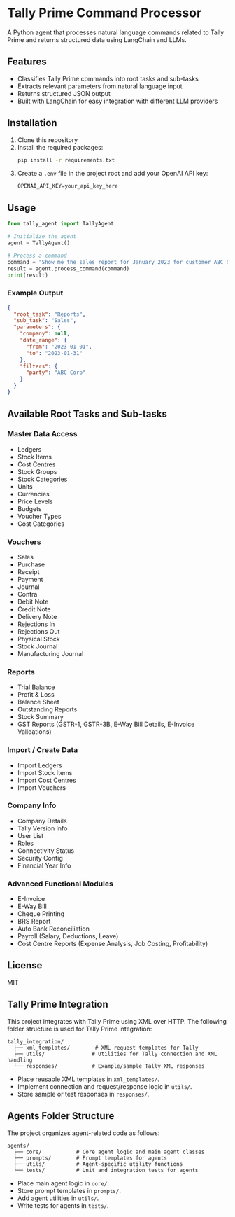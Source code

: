 # Tally Prime Command Processor

A Python agent that processes natural language commands related to Tally Prime and returns structured data using LangChain and LLMs.

## Features

- Classifies Tally Prime commands into root tasks and sub-tasks
- Extracts relevant parameters from natural language input
- Returns structured JSON output
- Built with LangChain for easy integration with different LLM providers

## Installation

1. Clone this repository
2. Install the required packages:
   ```bash
   pip install -r requirements.txt
   ```
3. Create a `.env` file in the project root and add your OpenAI API key:
   ```
   OPENAI_API_KEY=your_api_key_here
   ```

## Usage

```python
from tally_agent import TallyAgent

# Initialize the agent
agent = TallyAgent()

# Process a command
command = "Show me the sales report for January 2023 for customer ABC Corp"
result = agent.process_command(command)
print(result)
```

### Example Output

```json
{
  "root_task": "Reports",
  "sub_task": "Sales",
  "parameters": {
    "company": null,
    "date_range": {
      "from": "2023-01-01",
      "to": "2023-01-31"
    },
    "filters": {
      "party": "ABC Corp"
    }
  }
}
```

## Available Root Tasks and Sub-tasks

### Master Data Access
- Ledgers
- Stock Items
- Cost Centres
- Stock Groups
- Stock Categories
- Units
- Currencies
- Price Levels
- Budgets
- Voucher Types
- Cost Categories

### Vouchers
- Sales
- Purchase
- Receipt
- Payment
- Journal
- Contra
- Debit Note
- Credit Note
- Delivery Note
- Rejections In
- Rejections Out
- Physical Stock
- Stock Journal
- Manufacturing Journal

### Reports
- Trial Balance
- Profit & Loss
- Balance Sheet
- Outstanding Reports
- Stock Summary
- GST Reports (GSTR-1, GSTR-3B, E-Way Bill Details, E-Invoice Validations)

### Import / Create Data
- Import Ledgers
- Import Stock Items
- Import Cost Centres
- Import Vouchers

### Company Info
- Company Details
- Tally Version Info
- User List
- Roles
- Connectivity Status
- Security Config
- Financial Year Info

### Advanced Functional Modules
- E-Invoice
- E-Way Bill
- Cheque Printing
- BRS Report
- Auto Bank Reconciliation
- Payroll (Salary, Deductions, Leave)
- Cost Centre Reports (Expense Analysis, Job Costing, Profitability)

## License

MIT

## Tally Prime Integration

This project integrates with Tally Prime using XML over HTTP. The following folder structure is used for Tally Prime integration:

```
tally_integration/
  ├── xml_templates/        # XML request templates for Tally
  ├── utils/               # Utilities for Tally connection and XML handling
  └── responses/           # Example/sample Tally XML responses
```

- Place reusable XML templates in `xml_templates/`.
- Implement connection and request/response logic in `utils/`.
- Store sample or test responses in `responses/`.

## Agents Folder Structure

The project organizes agent-related code as follows:

```
agents/
  ├── core/           # Core agent logic and main agent classes
  ├── prompts/        # Prompt templates for agents
  ├── utils/          # Agent-specific utility functions
  └── tests/          # Unit and integration tests for agents
```

- Place main agent logic in `core/`.
- Store prompt templates in `prompts/`.
- Add agent utilities in `utils/`.
- Write tests for agents in `tests/`.
